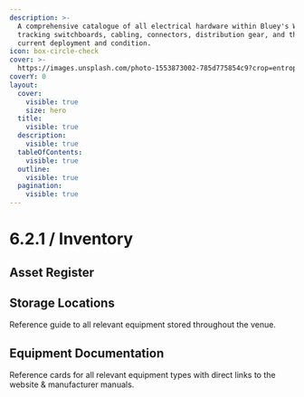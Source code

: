 ```yaml
---
description: >-
  A comprehensive catalogue of all electrical hardware within Bluey's World,
  tracking switchboards, cabling, connectors, distribution gear, and their
  current deployment and condition.
icon: box-circle-check
cover: >-
  https://images.unsplash.com/photo-1553873002-785d775854c9?crop=entropy&cs=srgb&fm=jpg&ixid=M3wxOTcwMjR8MHwxfHNlYXJjaHwzfHxlbGVjdHJpY3xlbnwwfHx8fDE3NDY3NjAyNzl8MA&ixlib=rb-4.1.0&q=85
coverY: 0
layout:
  cover:
    visible: true
    size: hero
  title:
    visible: true
  description:
    visible: true
  tableOfContents:
    visible: true
  outline:
    visible: true
  pagination:
    visible: true
---
```


# 6.2.1 / Inventory

## Asset Register

## Storage Locations

Reference guide to all relevant equipment stored throughout the venue.

## Equipment Documentation

Reference cards for all relevant equipment types with direct links to the website & manufacturer manuals.
